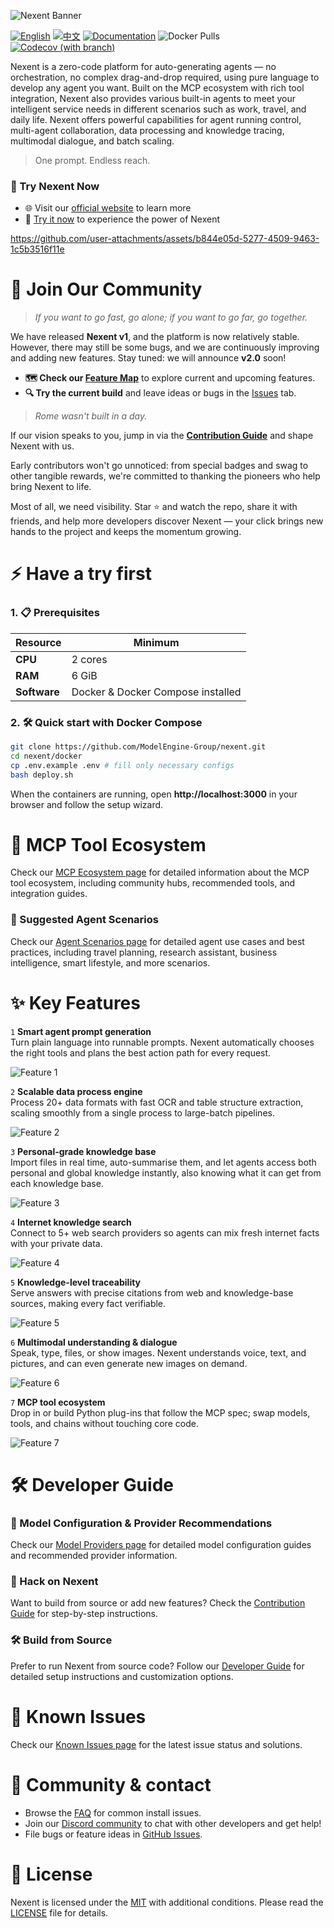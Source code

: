 ![Nexent Banner](./assets/NexentBanner.png)

[![English](https://img.shields.io/badge/English-README-blue?logo=github)](README.md)
[![中文](https://img.shields.io/badge/中文-README-green?logo=github)](README_CN.md)
[![Documentation](https://img.shields.io/badge/Documentation-CN/EN-red?logo=googledocs&logoColor=%23ECD53F)](https://modelengine-group.github.io/nexent)
![Docker Pulls](https://img.shields.io/docker/pulls/nexent/nexent?logo=docker&label=DockerPull)
[![Codecov (with branch)](https://img.shields.io/codecov/c/github/ModelEngine-Group/nexent/develop?logo=codecov&color=green)](https://codecov.io/gh/ModelEngine-Group/nexent)

Nexent is a zero-code platform for auto-generating agents — no orchestration, no complex drag-and-drop required, using pure language to develop any agent you want. Built on the MCP ecosystem with rich tool integration, Nexent also provides various built-in agents to meet your intelligent service needs in different scenarios such as work, travel, and daily life. Nexent offers powerful capabilities for agent running control, multi-agent collaboration, data processing and knowledge tracing, multimodal dialogue, and batch scaling.

> One prompt. Endless reach.

### 🌟 Try Nexent Now

- 🌐 Visit our [official website](http://nexent.tech/) to learn more
- 🚀 [Try it now](http://nexent.tech/try) to experience the power of Nexent

https://github.com/user-attachments/assets/b844e05d-5277-4509-9463-1c5b3516f11e

# 🤝 Join Our Community

> *If you want to go fast, go alone; if you want to go far, go together.*

We have released **Nexent v1**, and the platform is now relatively stable. However, there may still be some bugs, and we are continuously improving and adding new features. Stay tuned: we will announce **v2.0** soon!

* **🗺️ Check our [Feature Map](https://github.com/orgs/ModelEngine-Group/projects/6)** to explore current and upcoming features.
* **🔍 Try the current build** and leave ideas or bugs in the [Issues](https://github.com/ModelEngine-Group/nexent/issues) tab.

> *Rome wasn't built in a day.*

If our vision speaks to you, jump in via the **[Contribution Guide](https://modelengine-group.github.io/nexent/en/contributing)** and shape Nexent with us.

Early contributors won't go unnoticed: from special badges and swag to other tangible rewards, we're committed to thanking the pioneers who help bring Nexent to life.

Most of all, we need visibility. Star ⭐ and watch the repo, share it with friends, and help more developers discover Nexent — your click brings new hands to the project and keeps the momentum growing.

# ⚡ Have a try first

### 1. 📋 Prerequisites  

| Resource | Minimum |
|----------|---------|
| **CPU**  | 2 cores |
| **RAM**  | 6 GiB   |
| **Software** | Docker & Docker Compose installed |

### 2. 🛠️ Quick start with Docker Compose

```bash
git clone https://github.com/ModelEngine-Group/nexent.git
cd nexent/docker
cp .env.example .env # fill only necessary configs
bash deploy.sh
```

When the containers are running, open **http://localhost:3000** in your browser and follow the setup wizard.

# 🌱 MCP Tool Ecosystem

Check our [MCP Ecosystem page](https://modelengine-group.github.io/nexent/en/mcp-ecosystem/overview.html) for detailed information about the MCP tool ecosystem, including community hubs, recommended tools, and integration guides.

### 🚀 Suggested Agent Scenarios

Check our [Agent Scenarios page](https://modelengine-group.github.io/nexent/en/mcp-ecosystem/use-cases.html) for detailed agent use cases and best practices, including travel planning, research assistant, business intelligence, smart lifestyle, and more scenarios.

# ✨ Key Features

`1` **Smart agent prompt generation**  
   Turn plain language into runnable prompts. Nexent automatically chooses the right tools and plans the best action path for every request.

   ![Feature 1](./assets/Feature1.png)

`2` **Scalable data process engine**  
   Process 20+ data formats with fast OCR and table structure extraction, scaling smoothly from a single process to large-batch pipelines.

   ![Feature 2](./assets/Feature2.png)

`3` **Personal-grade knowledge base**  
   Import files in real time, auto-summarise them, and let agents access both personal and global knowledge instantly, also knowing what it can get from each knowledge base.

   ![Feature 3](./assets/Feature3.png)

`4` **Internet knowledge search**  
   Connect to 5+ web search providers so agents can mix fresh internet facts with your private data.

   ![Feature 4](./assets/Feature4.png)

`5` **Knowledge-level traceability**  
   Serve answers with precise citations from web and knowledge-base sources, making every fact verifiable.

   ![Feature 5](./assets/Feature5.png)

`6` **Multimodal understanding & dialogue**  
   Speak, type, files, or show images. Nexent understands voice, text, and pictures, and can even generate new images on demand.

   ![Feature 6](./assets/Feature6.png)

`7` **MCP tool ecosystem**  
   Drop in or build Python plug-ins that follow the MCP spec; swap models, tools, and chains without touching core code.

   ![Feature 7](./assets/Feature7.png)

# 🛠️ Developer Guide

### 🤖 Model Configuration & Provider Recommendations

Check our [Model Providers page](https://modelengine-group.github.io/nexent/en/getting-started/model-providers.html) for detailed model configuration guides and recommended provider information.

### 🔧 Hack on Nexent

Want to build from source or add new features? Check the [Contribution Guide](https://modelengine-group.github.io/nexent/en/contributing) for step-by-step instructions.

### 🛠️ Build from Source

Prefer to run Nexent from source code? Follow our [Developer Guide](https://modelengine-group.github.io/nexent/en/getting-started/development-guide) for detailed setup instructions and customization options.

# 🐛 Known Issues

Check our [Known Issues page](https://modelengine-group.github.io/nexent/en/known-issues.html) for the latest issue status and solutions.

# 💬 Community & contact

- Browse the [FAQ](https://modelengine-group.github.io/nexent/en/faq) for common install issues.  
- Join our [Discord community](https://discord.gg/tb5H3S3wyv) to chat with other developers and get help!
- File bugs or feature ideas in [GitHub Issues](https://github.com/ModelEngine-Group/nexent/issues).

# 📄 License

Nexent is licensed under the [MIT](LICENSE) with additional conditions. Please read the [LICENSE](LICENSE) file for details.

